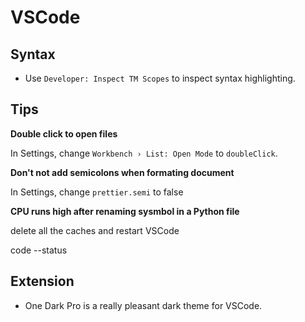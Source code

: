 # VSCode

## Syntax

* Use `Developer: Inspect TM Scopes` to inspect syntax highlighting.

## Tips

**Double click to open files**

In Settings, change `Workbench › List: Open Mode` to `doubleClick`.

**Don't not add semicolons when formating document**

In Settings, change `prettier.semi` to false

**CPU runs high after renaming sysmbol in a Python file**

delete all the caches and restart VSCode

code --status


## Extension

* One Dark Pro is a really pleasant dark theme for VSCode.

